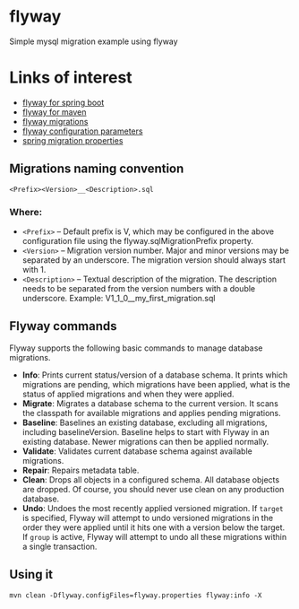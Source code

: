 # flyway
Simple mysql migration example using flyway

# Links of interest

* [flyway for spring boot](https://flywaydb.org/documentation/plugins/springboot)
* [flyway for maven](https://flywaydb.org/documentation/maven/)
* [flyway migrations](https://flywaydb.org/documentation/migrations)
* [flyway configuration parameters](https://flywaydb.org/documentation/commandline/migrate)
* [spring migration properties](https://docs.spring.io/spring-boot/docs/current/reference/html/appendix-application-properties.html#data-migration-properties)


## Migrations naming convention
`<Prefix><Version>__<Description>.sql`

### Where:

* `<Prefix>` – Default prefix is V, which may be configured in the above configuration file using the flyway.sqlMigrationPrefix property.
* `<Version>` – Migration version number. Major and minor versions may be separated by an underscore. The migration version should always start with 1.
* `<Description>` – Textual description of the migration. The description needs to be separated from the version numbers with a double underscore.
Example: V1_1_0__my_first_migration.sql

## Flyway commands

Flyway supports the following basic commands to manage database migrations.

* **Info**: Prints current status/version of a database schema. It prints which migrations are pending, which migrations have been applied, what is the status of applied migrations and when they were applied.
* **Migrate**: Migrates a database schema to the current version. It scans the classpath for available migrations and applies pending migrations.
* **Baseline**: Baselines an existing database, excluding all migrations, including baselineVersion. Baseline helps to start with Flyway in an existing database. Newer migrations can then be applied normally.
* **Validate**: Validates current database schema against available migrations.
* **Repair**: Repairs metadata table.
* **Clean**: Drops all objects in a configured schema. All database objects are dropped. Of course, you should never use clean on any production database.
* **Undo**: Undoes the most recently applied versioned migration. If `target` is specified, Flyway will attempt to undo versioned migrations in the order they were applied until it hits one with a version below the target. If `group` is active, Flyway will attempt to undo all these migrations within a single transaction.

## Using it

```shell script
mvn clean -Dflyway.configFiles=flyway.properties flyway:info -X
```
